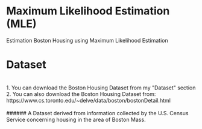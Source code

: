 #  Maximum Likelihood Estimation (MLE)
Estimation Boston Housing using Maximum Likelihood Estimation 


# Dataset
<br /> 
1. You can download the Boston Housing Dataset from my "Dataset" section 
<br /> 
 2. You can also download the Boston Housing Dataset from: https://www.cs.toronto.edu/~delve/data/boston/bostonDetail.html
<br /> <br /> 
###### A Dataset derived from information collected by the U.S. Census Service concerning housing in the area of Boston Mass. 
